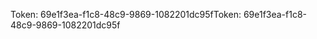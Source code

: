 <span data-ttu-id="b0dc5-101">Token: 69e1f3ea-f1c8-48c9-9869-1082201dc95f</span><span class="sxs-lookup"><span data-stu-id="b0dc5-101">Token: 69e1f3ea-f1c8-48c9-9869-1082201dc95f</span></span>